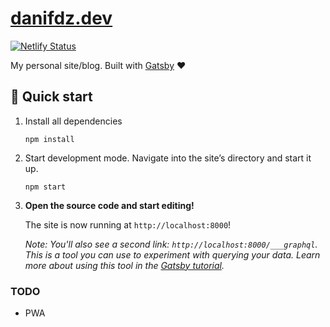 # [danifdz.dev](https://www.danifdz.dev)

[![Netlify Status](https://api.netlify.com/api/v1/badges/7aede0f9-9abd-4904-97cd-103e75b6d19b/deploy-status)](https://app.netlify.com/sites/danifdz/deploys)

My personal site/blog. Built with [Gatsby](https://www.gatsbyjs.org/) :heart:

## :rocket: Quick start

1.  Install all dependencies

    ```shell
    npm install
    ```

1.  Start development mode. Navigate into the site’s directory and start it up.

    ```shell
    npm start
    ```

1.  **Open the source code and start editing!**

    The site is now running at `http://localhost:8000`!

    _Note: You'll also see a second link: _`http://localhost:8000/___graphql`_. This is a tool you can use to experiment with querying your data. Learn more about using this tool in the [Gatsby tutorial](https://www.gatsbyjs.org/tutorial/part-five/#introducing-graphiql)._

### TODO

- PWA
